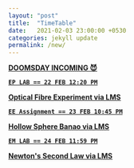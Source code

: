 ```yaml
---
layout: "post"
title:  "TimeTable"
date:   2021-02-03 23:00:00 +0530
categories: jekyll update
permalink: /new/
---
```


<u><b>DOOMSDAY INCOMING 😈

 
`EP LAB == 22 FEB 12:20 PM`


Optical Fibre Experiment via [LMS](https://lms-kjsce.somaiya.edu/)


`EE Assignment == 23 FEB 10:45 PM`


Hollow Sphere Banao via [LMS](https://lms-kjsce.somaiya.edu/)


`EM LAB == 24 FEB 11:59 PM`

Newton's Second Law via [LMS](https://lms-kjsce.somaiya.edu/)


[lms-kjsce]: https://lms-kjsce.somaiya.edu
